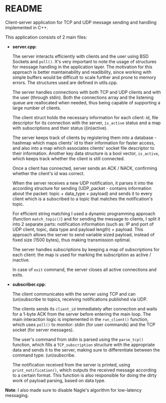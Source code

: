 # README

Client-server application for TCP and UDP message sending and handling implemented in C++.

This application consists of 2 main files:

* __server.cpp__:

    The server interacts efficiently with clients and the user using BSD Sockets and `poll()`.
    It's very important to note the usage of structures for message handling in the application layer.
    The motivation for this approach is better maintainability and readibility, since working with
    simple buffers would be difficult to scale further and prone to memory errors. The structures used are defined in utils.cpp.

    The server handles connections with both TCP and UDP clients and with the user (through stdin). Both the connections array and the listening queue are reallocated when needed, thus being capable of supporting a large number of clients.

    The client struct holds the necessary information for each client: id, file descriptor for its connection with the server, `is_active` status and a map with subscriptions and their status ((in)active).

    The server keeps track of clients by registering them into a database - hashmap which maps clients' id to their information for faster access, and also into
    a map which associates clients' socket file descriptor to their information.
    Another key data structure is a bool vector, `is_active`, which keeps track whether
    the client is still connected.

    Once a client has connected, server sends an ACK / NACK, confirming whether the client's id was correct.

    When the server receives a new UDP notification, it parses it into the according
    structure for sending (UDP_packet - contains information about the packet: topic + data_type + payload) and sends it to every client which is a subscribed to a topic that matches the notification's topic.

    For efficient string matching I used a dynamic programming approach (function `match_topic()`) and for sending the message to clients, I split it into 2 separate
    parts: notification information (such as: IP and port of UDP client, topic,
    data type and payload length) + payload. This approach allows the server to send
    variable sized payload, instead of fixed size (1500 bytes), thus making transmission optimal.

    The server handles subscriptions by keeping a map of subscriptions for each client: the map is used for marking the subscription as active / inactive.

    In case of `exit` command, the server closes all active connections and exits.

* __subscriber.cpp__:

    The client communicates with the server using TCP and can (un)subscribe to topics, receiving notifications published via UDP.

    The clients sends its `client_id` immediately after connection and waits for a 1-byte ACK from the server before entering the main loop. 
    The main interaction logic is implemented in the `run_client()` function, which uses `poll()` to monitor: stdin (for user commands) and the TCP socket (for server messages).

    The user's command from stdin is parsed using the `parse_tcp()` function, which fills a `TCP_subscription` structure with the appropriate data and sends it to the server, making sure to differentiate between the command type: (un)subscribe.
    
    The notification received from the server is printed, using `print_notification()`, which outputs the received message according to a certain format. This function is also responsible for doing the dirty work of payload parsing, based on data type. 

__Note__: I also made sure to disable Nagle's algorithm for low-latency messaging.
